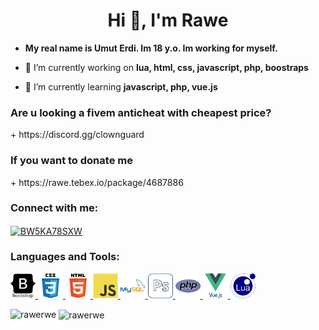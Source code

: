 <h1 align="center">Hi 👋, I'm Rawe</h1>

- **My real name is Umut Erdi. Im 18 y.o. Im working for myself.**

- 🔭 I’m currently working on **lua, html, css, javascript, php, boostraps**

- 🌱 I’m currently learning **javascript, php, vue.js**

<h3 align="left">Are u looking a fivem anticheat with cheapest price?</h3>
+ https://discord.gg/clownguard

<h3 align="left">If you want to donate me</h3>
+ https://rawe.tebex.io/package/4687886

<h3 align="left">Connect with me:</h3>
<p align="left">
<a href="https://discord.gg/BW5KA78SXW" target="blank"><img align="center" src="https://raw.githubusercontent.com/rahuldkjain/github-profile-readme-generator/master/src/images/icons/Social/discord.svg" alt="BW5KA78SXW" height="30" width="40" /></a>
</p>

<h3 align="left">Languages and Tools:</h3>
<p align="left"> <a href="https://getbootstrap.com" target="_blank"> <img src="https://raw.githubusercontent.com/devicons/devicon/master/icons/bootstrap/bootstrap-plain-wordmark.svg" alt="bootstrap" width="40" height="40"/> </a> <a href="https://www.w3schools.com/css/" target="_blank"> <img src="https://raw.githubusercontent.com/devicons/devicon/master/icons/css3/css3-original-wordmark.svg" alt="css3" width="40" height="40"/> </a> <a href="https://www.w3.org/html/" target="_blank"> <img src="https://raw.githubusercontent.com/devicons/devicon/master/icons/html5/html5-original-wordmark.svg" alt="html5" width="40" height="40"/> </a> <a href="https://developer.mozilla.org/en-US/docs/Web/JavaScript" target="_blank"> <img src="https://raw.githubusercontent.com/devicons/devicon/master/icons/javascript/javascript-original.svg" alt="javascript" width="40" height="40"/> </a> <a href="https://www.mysql.com/" target="_blank"> <img src="https://raw.githubusercontent.com/devicons/devicon/master/icons/mysql/mysql-original-wordmark.svg" alt="mysql" width="40" height="40"/> </a> <a href="https://www.photoshop.com/en" target="_blank"> <img src="https://raw.githubusercontent.com/devicons/devicon/master/icons/photoshop/photoshop-line.svg" alt="photoshop" width="40" height="40"/> </a> <a href="https://www.php.net" target="_blank"> <img src="https://raw.githubusercontent.com/devicons/devicon/master/icons/php/php-original.svg" alt="php" width="40" height="40"/> </a> <a href="https://vuejs.org/" target="_blank"> <img src="https://raw.githubusercontent.com/devicons/devicon/master/icons/vuejs/vuejs-original-wordmark.svg" alt="vuejs" width="40" height="40"/> </a> <a href="https://www.lua.org/" target="_blank"> <img src="https://raw.githubusercontent.com/devicons/devicon/master/icons/lua/lua-plain-wordmark.svg" alt="https://www.lua.org/" width="40" height="40"/> </a> </p>

<p><img align="left" src="https://github-readme-stats.vercel.app/api/top-langs?username=rawerwe&show_icons=true&theme=dark&title_color=ffffff&text_color=ffffff&hide_border=true&locale=tr&layout=compact" alt="rawerwe" /></p>

<p>&nbsp;<img align="center" src="https://github-readme-stats.vercel.app/api?username=rawerwe&show_icons=true&locale=en" alt="rawerwe" /></p>

